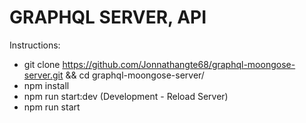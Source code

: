 # GRAPHQL SERVER, API

Instructions: 

* git clone https://github.com/Jonnathangte68/graphql-moongose-server.git && cd graphql-moongose-server/
* npm install
* npm run start:dev (Development - Reload Server)
* npm run start
